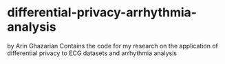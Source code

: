 # differential-privacy-arrhythmia-analysis
by Arin Ghazarian
Contains the code for my research on the application of differential privacy to ECG datasets and arrhythmia analysis
